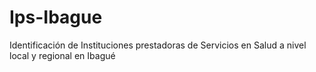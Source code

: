 # Ips-Ibague
Identificación de Instituciones prestadoras de Servicios en Salud a nivel local y regional en Ibagué
